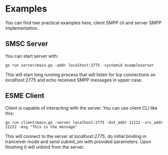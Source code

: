 # Examples

You can find two practical examples here, client SMPP cli and server SMPP implementation.

## SMSC Server

You can start server with:

    go run server/main.go -addr localhost:2775 -systemid exampleserver

This will start long running process that will listen for tcp connections on _localhost:2775_ and echo received SMPP messages in upper case.

## ESME Client

Client is capable of interacting with the server. You can use client CLI like this:

    go run client/main.go -server localhost:2775 -dst_addr 11111 -src_addr 22222 -msg "This is the message"

This will connect to the server at _localhost:2775_, do initial binding in tranceiver mode and send submit_sm with provided parameters. Upon finishing it will unbind from the server.
